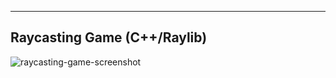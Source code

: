 ----------------------------------
Raycasting Game (C++/Raylib)
----------------------------------

![raycasting-game-screenshot](https://github.com/user-attachments/assets/51ea7d39-55a5-4aae-87f7-6dcdcf14db25)
